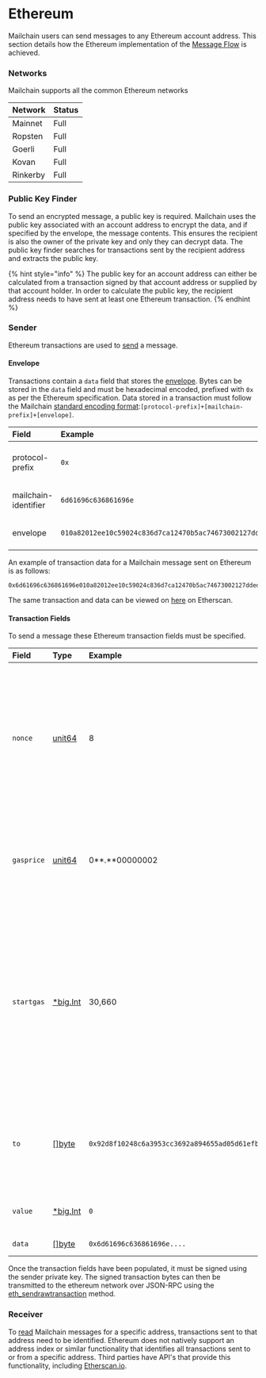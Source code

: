 # Ethereum

Mailchain users can send messages to any Ethereum account address. This section details how the Ethereum implementation of the [Message Flow](../concepts/overview.md) is achieved.

### Networks

Mailchain supports all the common Ethereum networks

| Network | Status |
| :--- | :--- |
| Mainnet | Full |
| Ropsten | Full |
| Goerli | Full |
| Kovan | Full |
| Rinkerby | Full |

### Public Key Finder

To send an encrypted message, a public key is required. Mailchain uses the public key associated with an account address to encrypt the data, and if specified by the envelope, the message contents. This ensures the recipient is also the owner of the private key and only they can decrypt data. The public key finder searches for transactions sent by the recipient address and extracts the public key.

{% hint style="info" %}
The public key for an account address can either be calculated from a transaction signed by that account address or supplied by that account holder. In order to calculate the public key, the recipient address needs to have sent at least one Ethereum transaction.
{% endhint %}

### Sender

Ethereum transactions are used to [send](../concepts/send.md) a message.

#### Envelope

Transactions contain a `data` field that stores the [envelope](programmable-envelopes.md). Bytes can be stored in the `data` field and must be hexadecimal encoded, prefixed with `0x` as per the Ethereum specification.  Data stored in a transaction must follow the Mailchain [standard encoding format](../concepts/send.md#send-transaction):`[protocol-prefix]+[mailchain-prefix]+[envelope]`. 

| Field | Example | Notes |
| :--- | :--- | :--- |
| protocol-prefix | `0x` | Required Ethereum transaction data prefix |
| mailchain-identifier | `6d61696c636861696e` | "mailchain" encoded as hexadecimal |
| envelope | `010a82012ee10c59024c836d7ca12470b5ac74673002127ddedadbc6fc4375a8c086b650060ede199f603a158bc7884a903eadf97a2dd0fbe69ac81c216830f94e56b847d924b51a7d8227c80714219e6821a51bc7cba922f291a47bdffe29e7c3f67ad908ff377bfcc0b603007ead4bfd87ff0acc272528ca03d6381e6d0e1e2c5dfd24d521` | Envelope encoded as hexadecimal |

An example of transaction data for a Mailchain message sent on Ethereum is as follows:

```text
0x6d61696c636861696e010a82012ee10c59024c836d7ca12470b5ac74673002127ddedadbc6fc4375a8c086b650060ede199f603a158bc7884a903eadf97a2dd0fbe69ac81c216830f94e56b847d924b51a7d8227c80714219e6821a51bc7cba922f291a47bdffe29e7c3f67ad908ff377bfcc0b603007ead4bfd87ff0acc272528ca03d6381e6d0e1e2c5dfd24d521
```

The same transaction and data can be viewed on [here](https://etherscan.io/tx/0x2bf261a81e624d649450a3851df2d0639a8b98ed3bce39da14e8f318adf3edb9) on Etherscan.

####  Transaction Fields

To send a message these Ethereum transaction fields must be specified.

| Field | Type | Example | Notes |  |
| :--- | :--- | :--- | :--- | :--- |
| `nonce` | [unit64](https://golang.org/pkg/builtin/#uint64) | 8 | Sequential number that represents the number of transactions the sender account has made on the network. _Added by the client, based on last nonce._ |  |
| `gasprice` | [unit64](https://golang.org/pkg/builtin/#uint64) | 0**.**00000002 | Execution fee for sending the message. _Added by the client, based on network gas price._ |  |
| `startgas` | [\*big.Int](https://golang.org/pkg/math/big/#Int) | 30,660 | Maximum gas used for sending the transaction. Mailchain messages uses  ~30,000 GAS approx 1.5x the cost of a basic transaction. _Added by the client, based on required gas._ |  |
| `to` | [\[\]byte](https://golang.org/pkg/builtin/#byte) | `0x92d8f10248c6a3953cc3692a894655ad05d61efb` | Address of the recipient. _Added by the client, based on recipient address in message._ |  |
| `value` | [\*big.Int](https://golang.org/pkg/math/big/#Int) | `0` | Set to send zero value transactions by default |  |
| `data` | [\[\]byte](https://golang.org/pkg/builtin/#byte) | `0x6d61696c636861696e....` | Envelope data |  |

Once the transaction fields have been populated, it must be signed using the sender private key. The signed transaction bytes can then be transmitted to the ethereum network over JSON-RPC using the [eth\_sendrawtransaction](https://github.com/ethereum/wiki/wiki/JSON-RPC#eth_sendrawtransaction) method.

### Receiver

To [read](../concepts/read.md) Mailchain messages for a specific address, transactions sent to that address need to be identified. Ethereum does not natively support an address index or similar functionality that identifies all transactions sent to or from a specific address. Third parties have API's that provide this functionality, including [Etherscan.io](https://etherscan.io/).

